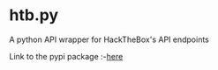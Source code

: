 # htb.py
A python API wrapper for HackTheBox's API endpoints


Link to the pypi package :-[here](https://pypi.org/project/hackthebox.py/)
